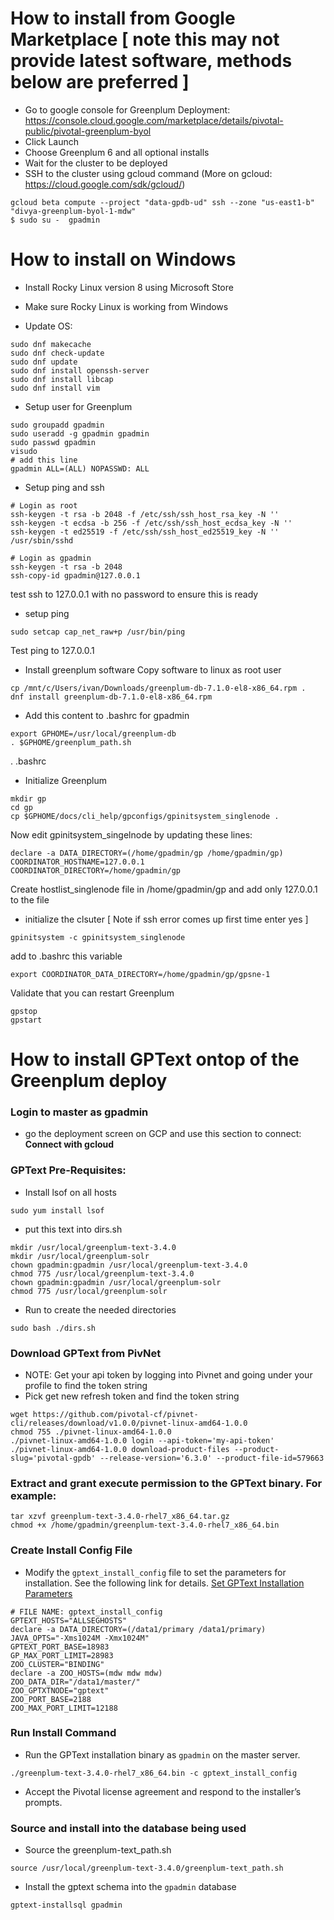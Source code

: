 # How to install from Google Marketplace [ note this may not provide latest software, methods below are preferred ]
- Go to google console for Greenplum Deployment: https://console.cloud.google.com/marketplace/details/pivotal-public/pivotal-greenplum-byol
- Click Launch
- Choose Greenplum 6 and all optional installs
- Wait for the cluster to be deployed
- SSH to the cluster using gcloud command (More on gcloud: https://cloud.google.com/sdk/gcloud/)

```
gcloud beta compute --project "data-gpdb-ud" ssh --zone "us-east1-b" "divya-greenplum-byol-1-mdw"
$ sudo su -  gpadmin
```

# How to install on Windows
- Install Rocky Linux version 8 using Microsoft Store
- Make sure Rocky Linux is working from Windows

- Update OS:
```
sudo dnf makecache
sudo dnf check-update
sudo dnf update
sudo dnf install openssh-server
sudo dnf install libcap
sudo dnf install vim
```

- Setup user for Greenplum
```
sudo groupadd gpadmin
sudo useradd -g gpadmin gpadmin
sudo passwd gpadmin
visudo
# add this line
gpadmin ALL=(ALL) NOPASSWD: ALL
```

- Setup ping and ssh
```
# Login as root
ssh-keygen -t rsa -b 2048 -f /etc/ssh/ssh_host_rsa_key -N ''
ssh-keygen -t ecdsa -b 256 -f /etc/ssh/ssh_host_ecdsa_key -N ''
ssh-keygen -t ed25519 -f /etc/ssh/ssh_host_ed25519_key -N ''
/usr/sbin/sshd

# Login as gpadmin
ssh-keygen -t rsa -b 2048
ssh-copy-id gpadmin@127.0.0.1
```
test ssh to 127.0.0.1 with no password to ensure this is ready

- setup ping
```
sudo setcap cap_net_raw+p /usr/bin/ping
```
Test ping to 127.0.0.1

- Install greenplum software
Copy software to linux as root user
```
cp /mnt/c/Users/ivan/Downloads/greenplum-db-7.1.0-el8-x86_64.rpm .
dnf install greenplum-db-7.1.0-el8-x86_64.rpm
```

- Add this content to .bashrc for gpadmin
```
export GPHOME=/usr/local/greenplum-db
. $GPHOME/greenplum_path.sh
```
. .bashrc

- Initialize Greenplum
```
mkdir gp
cd gp
cp $GPHOME/docs/cli_help/gpconfigs/gpinitsystem_singlenode .
```
Now edit gpinitsystem_singelnode by updating these lines:
```
declare -a DATA_DIRECTORY=(/home/gpadmin/gp /home/gpadmin/gp)
COORDINATOR_HOSTNAME=127.0.0.1
COORDINATOR_DIRECTORY=/home/gpadmin/gp
```

Create hostlist_singlenode file in /home/gpadmin/gp and add only 127.0.0.1 to the file

- initialize the clsuter [ Note if ssh error comes up first time enter yes ]
```
gpinitsystem -c gpinitsystem_singlenode
```

add to .bashrc this variable
```
export COORDINATOR_DATA_DIRECTORY=/home/gpadmin/gp/gpsne-1
```

Validate that  you can restart Greenplum
```
gpstop
gpstart
```

# How to install GPText ontop of the Greenplum deploy

### Login to master as gpadmin
* go the deployment screen on GCP and use this section to connect: **Connect with gcloud**

### GPText Pre-Requisites:
- Install lsof on all hosts
```
sudo yum install lsof
```
- put this text into dirs.sh 
```
mkdir /usr/local/greenplum-text-3.4.0
mkdir /usr/local/greenplum-solr
chown gpadmin:gpadmin /usr/local/greenplum-text-3.4.0
chmod 775 /usr/local/greenplum-text-3.4.0
chown gpadmin:gpadmin /usr/local/greenplum-solr
chmod 775 /usr/local/greenplum-solr
````
- Run to create the needed directories
```
sudo bash ./dirs.sh
```

### Download GPText from PivNet
* NOTE: Get your api token by logging into Pivnet and going under your profile to find the token string
* Pick get new refresh token and find the token string
```
wget https://github.com/pivotal-cf/pivnet-cli/releases/download/v1.0.0/pivnet-linux-amd64-1.0.0
chmod 755 ./pivnet-linux-amd64-1.0.0
./pivnet-linux-amd64-1.0.0 login --api-token='my-api-token' 
./pivnet-linux-amd64-1.0.0 download-product-files --product-slug='pivotal-gpdb' --release-version='6.3.0' --product-file-id=579663
```

### Extract and grant execute permission to the GPText binary. For example:
```
tar xzvf greenplum-text-3.4.0-rhel7_x86_64.tar.gz
chmod +x /home/gpadmin/greenplum-text-3.4.0-rhel7_x86_64.bin
```

### Create Install Config File

* Modify the `gptext_install_config` file to set the parameters for installation. See the following link for details. [Set GPText Installation Parameters](http://gptext.docs.pivotal.io/340/topics/installing.html#topic1__edit_config)

```
# FILE NAME: gptext_install_config
GPTEXT_HOSTS="ALLSEGHOSTS"
declare -a DATA_DIRECTORY=(/data1/primary /data1/primary)
JAVA_OPTS="-Xms1024M -Xmx1024M"
GPTEXT_PORT_BASE=18983
GP_MAX_PORT_LIMIT=28983
ZOO_CLUSTER="BINDING"
declare -a ZOO_HOSTS=(mdw mdw mdw)
ZOO_DATA_DIR="/data1/master/"
ZOO_GPTXTNODE="gptext"
ZOO_PORT_BASE=2188
ZOO_MAX_PORT_LIMIT=12188
```

### Run Install Command

* Run the GPText installation binary as `gpadmin` on the master server.

```
./greenplum-text-3.4.0-rhel7_x86_64.bin -c gptext_install_config
```

* Accept the Pivotal license agreement and respond to the installer’s prompts.

### Source and install into the database being used
* Source the greenplum-text_path.sh
```
source /usr/local/greenplum-text-3.4.0/greenplum-text_path.sh
```

* Install the gptext schema into the `gpadmin` database
```
gptext-installsql gpadmin
```

